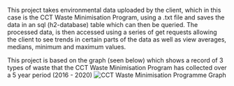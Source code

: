 This project takes environmental data uploaded by the client, which in this case is the CCT Waste Minimisation Program, using a .txt file
and saves the data in an sql (h2-database) table which can then be queried. The processed data, is then accessed using a series of get requests allowing
the client to see trends in certain parts of the data as well as view averages, medians, minimum and maximum values.

This project is based on the graph (seen below) which shows a record of 3 types of waste that the CCT Waste Minimisation Program has collected over
a 5 year period (2016 - 2020)
![CCT Waste Minimisation Programme Graph](https://github.com/J4d4-M4thele/Environmental-Data-REST-API-Service/assets/102987102/7b39e8ae-4ac4-4335-a9c2-a683cc1e4df5)
